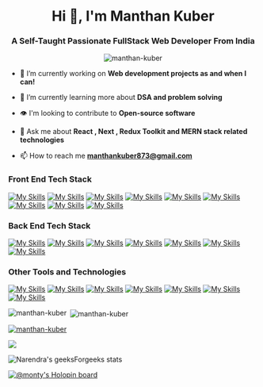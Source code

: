 <h1 align="center">Hi 👋, I'm Manthan Kuber</h1>
<h3 align="center">A Self-Taught Passionate FullStack Web Developer From India</h3>
<p align="center"> <img src="https://komarev.com/ghpvc/?username=manthan-kuber&label=Profile%20views&color=0e75b6&style=for-the-badge&color=fe428e" alt="manthan-kuber" /> </p>

- 🔭 I’m currently working on **Web development projects as and when I can!**

- 🌱 I’m currently learning more about **DSA and problem solving**
  
- 👁️ I'm looking to contribute to **Open-source software**

- 💬 Ask me about **React , Next , Redux Toolkit and MERN stack related technologies**

- 📫 How to reach me **manthankuber873@gmail.com**

<h3 align="left">Front End Tech Stack</h3>

[![My Skills](https://skillicons.dev/icons?i=html)](https://www.w3.org/html/)
[![My Skills](https://skillicons.dev/icons?i=css)](https://www.w3.org/css/)
[![My Skills](https://skillicons.dev/icons?i=js)](https://developer.mozilla.org/en-US/docs/Web/JavaScript)
[![My Skills](https://skillicons.dev/icons?i=ts)](https://www.typescriptlang.org/)
[![My Skills](https://skillicons.dev/icons?i=react)](https://reactjs.org/)
[![My Skills](https://skillicons.dev/icons?i=redux)](https://redux.js.org)
[![My Skills](https://skillicons.dev/icons?i=next)](https://nextjs.org/)
[![My Skills](https://skillicons.dev/icons?i=styledcomponents)](https://styled-components.com/)
[![My Skills](https://skillicons.dev/icons?i=tailwind)](https://tailwindcss.com/)

<h3 align="left">Back End Tech Stack</h3>

[![My Skills](https://skillicons.dev/icons?i=nodejs)](https://nodejs.org)
[![My Skills](https://skillicons.dev/icons?i=express)](https://expressjs.com)
[![My Skills](https://skillicons.dev/icons?i=mongodb)](https://www.mongodb.com/)
[![My Skills](https://skillicons.dev/icons?i=mysql)](https://www.mysql.com/)
[![My Skills](https://skillicons.dev/icons?i=postgres)](https://www.postgresql.org/)
[![My Skills](https://skillicons.dev/icons?i=supabase)](https://supabase.com/)
[![My Skills](https://skillicons.dev/icons?i=prisma)](https://www.prisma.io/)

<h3 align="left">Other Tools and Technologies</h3>

[![My Skills](https://skillicons.dev/icons?i=git)](https://git-scm.com/)
[![My Skills](https://skillicons.dev/icons?i=github)](https://github.com/)
[![My Skills](https://skillicons.dev/icons?i=powershell)](https://docs.microsoft.com/en-us/powershell/)
[![My Skills](https://skillicons.dev/icons?i=vscode)](https://code.visualstudio.com/)
[![My Skills](https://skillicons.dev/icons?i=vite)](https://vitejs.dev/)
[![My Skills](https://skillicons.dev/icons?i=postman)](https://www.postman.com/)
[![My Skills](https://skillicons.dev/icons?i=vercel)](https://vercel.com/)

<p><img align="left" src="https://github-readme-stats.vercel.app/api/top-langs?username=manthan-kuber&show_icons=true&locale=en&layout=compact&theme=radical" alt="manthan-kuber" /></p>
<p>&nbsp;<img align="center" src="https://github-readme-stats.vercel.app/api?username=manthan-kuber&show_icons=true&locale=en&count_private=true&theme=radical" alt="manthan-kuber" /></p>

<p align="left"> <a href="https://github.com/ryo-ma/github-profile-trophy"><img src="https://github-profile-trophy.vercel.app/?username=manthan-kuber&column=-1&margin-w=10&margin-h=10&theme=radical" alt="manthan-kuber" /></a> </p>

![](https://leetcard.jacoblin.cool/monty_2969?ext=heatmap)

![Narendra's geeksForgeeks stats](https://geeks-for-geeks-stats-api-napiyo.vercel.app/?userName=manthankuber873)

[![@monty's Holopin board](https://holopin.io/api/user/board?user=monty)](https://holopin.io/@monty)




